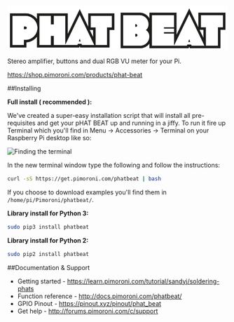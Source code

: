 ![pHAT BEAT](phat-beat-logo.png)

Stereo amplifier, buttons and dual RGB VU meter for your Pi.

https://shop.pimoroni.com/products/phat-beat

##Installing

**Full install ( recommended ):**

We've created a super-easy installation script that will install all pre-requisites and get your pHAT BEAT
up and running in a jiffy. To run it fire up Terminal which you'll find in Menu -> Accessories -> Terminal
on your Raspberry Pi desktop like so:

![Finding the terminal](http://get.pimoroni.com/resources/github-repo-terminal.png)

In the new terminal window type the following and follow the instructions:

```bash
curl -sS https://get.pimoroni.com/phatbeat | bash
```

If you choose to download examples you'll find them in `/home/pi/Pimoroni/phatbeat/`.

**Library install for Python 3:**

```bash
sudo pip3 install phatbeat
```

**Library install for Python 2:**

```bash
sudo pip2 install phatbeat
```

##Documentation & Support

* Getting started - https://learn.pimoroni.com/tutorial/sandyj/soldering-phats
* Function reference - http://docs.pimoroni.com/phatbeat/
* GPIO Pinout - https://pinout.xyz/pinout/phat_beat
* Get help - http://forums.pimoroni.com/c/support

